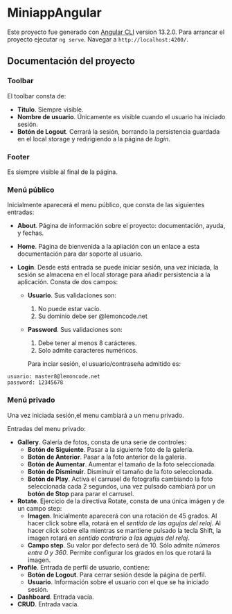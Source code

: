 # MiniappAngular

Este proyecto fue generado con [Angular CLI](https://github.com/angular/angular-cli) version 13.2.0. Para
arrancar el proyecto ejecutar `ng serve`. Navegar a `http://localhost:4200/`.

## Documentación del proyecto

### Toolbar

El toolbar consta de:

- **Titulo**. Siempre visible.
- **Nombre de usuario**. Únicamente es visible cuando el usuario ha iniciado sesión.
- **Botón de Logout**. Cerrará la sesión, borrando la persistencia guardada en el local storage y
  redirigiendo a la página de _login_.

### Footer

Es siempre visible al final de la página.

### Menú público
Inicialmente aparecerá el menu público, que consta de las siguientes entradas: 

- **About**. Página de información sobre el proyecto: documentación, ayuda, y fechas.
- **Home**. Página de bienvenida a la apliación con un enlace a esta documentación para dar soporte al usuario.
- **Login**. Desde está entrada se puede iniciar sesión, una vez iniciada, la 
sesión se almacena en el local storage para añadir persistencia a la aplicación. Consta de dos campos:

  - **Usuario**. Sus validaciones son: 
    1. No puede estar vacío.
    2. Su dominio debe ser @lemoncode.net
    
  - **Password**. Sus validaciones son: 
    1. Debe tener al menos 8 carácteres.
    2. Solo admite caracteres numéricos.
    
    Para inciar sesión, el usuario/contraseña admitido es:

```
usuario: master8@lemoncode.net
password: 12345678
```

### Menú privado

Una vez iniciada sesión,el menu cambiará a un menu privado.

Entradas del menu privado:

- **Gallery**. Galería de fotos, consta de una serie de controles:
  - **Botón de Siguiente**. Pasar a la siguiente foto de la galería.
  - **Botón de Anterior**. Pasar a la foto anterior de la galería.
  - **Botón de Aumentar**. Aumentar el tamaño de la foto seleccionada.
  - **Botón de Disminuir**. Disminuir el tamaño de la foto seleccionada.
  - **Botón de Play**. Activa el carrusel de fotografía cambiando la foto seleccionada cada 2 segundos, una vez pulsado cambiará
  por un **botón de Stop** para parar el carrusel.
- **Rotate**. Ejercicio de la directiva Rotate, consta de una única imágen y de un campo step: 
  - **Imagen**. Inicialmente aparecerá con una rotación de 45 grados. Al hacer click sobre ella, rotará en el _sentido de las agujas del reloj_. Al
  hacer click sobre ella mientras se mantiene pulsado la tecla Shift, la imagen rotará en _sentido contrario a las agujas del reloj_.
  - **Campo step**. Su valor por defecto será de 10. Sólo admite _números entre 0 y 360_. Permite configurar los grados en los que rotará la imagen.
- **Profile**. Entrada de perfil de usuario, contiene:
  - **Botón de Logout**. Para cerrar sesión desde la página de perfil.
  - **Usuario**. Información sobre el usuario con el que se ha iniciado sesión.
- **Dashboard**. Entrada vacía.
- **CRUD**. Entrada vacía.

